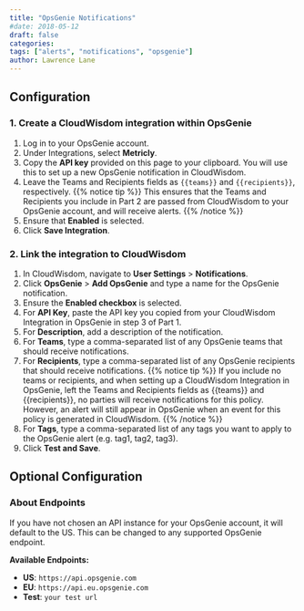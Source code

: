 ```yaml
---
title: "OpsGenie Notifications"
#date: 2018-05-12
draft: false
categories:
tags: ["alerts", "notifications", "opsgenie"]
author: Lawrence Lane
---
```


## Configuration

### 1. Create a CloudWisdom integration within OpsGenie
1. Log in to your OpsGenie account.
2. Under Integrations, select **Metricly**.
3. Copy the **API key** provided on this page to your clipboard. You will use this to set up a new OpsGenie notification in CloudWisdom.
4. Leave the Teams and Recipients fields as ``{{teams}}`` and ``{{recipients}}``, respectively.
{{% notice tip %}}
This ensures that the Teams and Recipients you include in Part 2 are passed from CloudWisdom to your OpsGenie account, and will receive alerts.
{{% /notice %}}
5. Ensure that **Enabled** is selected.
6. Click **Save Integration**.

### 2. Link the integration to CloudWisdom
1. In CloudWisdom, navigate to **User Settings** > **Notifications**.
2. Click **OpsGenie** > **Add OpsGenie** and type a name for the OpsGenie notification.
3. Ensure the **Enabled checkbox** is selected.
4. For **API Key**, paste the API key you copied from your CloudWisdom Integration in OpsGenie in step 3 of Part 1.
5. For **Description**, add a description of the notification.
6. For **Teams**, type a comma-separated list of any OpsGenie teams that should receive notifications.
7. For **Recipients**, type a comma-separated list of any OpsGenie recipients that should receive notifications.
{{% notice tip %}}
If you include no teams or recipients, and when setting up a CloudWisdom Integration in OpsGenie, left the Teams and Recipients fields as {{teams}} and {{recipients}}, no parties will receive notifications for this policy. However, an alert will still appear in OpsGenie when an event for this policy is generated in CloudWisdom.
{{% /notice %}}
8. For **Tags**, type a comma-separated list of any tags you want to apply to the OpsGenie alert (e.g. tag1, tag2, tag3).
9. Click **Test and Save**.

## Optional Configuration

### About Endpoints
If you have not chosen an API instance for your OpsGenie account, it will default to the US. This can be changed to any supported OpsGenie endpoint.

**Available Endpoints:**

 - **US**: `https://api.opsgenie.com`
 - **EU**: `https://api.eu.opsgenie.com`
 - **Test**: `your test url`
